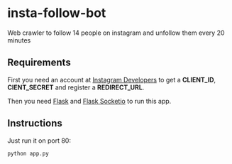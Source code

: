 # insta-follow-bot
Web crawler to follow 14 people on instagram and unfollow them every 20 minutes

## Requirements
First you need an account at [Instagram Developers](https://instagram.com/developer/) to get a **CLIENT_ID**, **CIENT_SECRET** and register a **REDIRECT_URL**.

Then you need [Flask](http://flask.pocoo.org/) and [Flask Socketio](https://flask-socketio.readthedocs.org/en/latest/) to run this app.

## Instructions
Just run it on port 80:
```
python app.py
```
